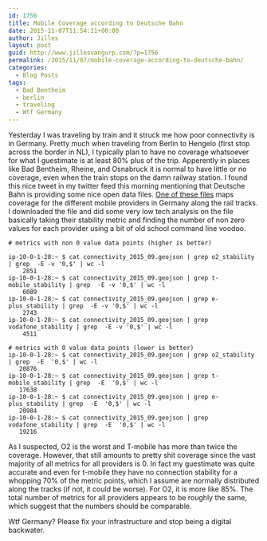 ```yaml
---
id: 1756
title: Mobile Coverage according to Deutsche Bahn
date: 2015-11-07T11:54:11+00:00
author: Jilles
layout: post
guid: http://www.jillesvangurp.com/?p=1756
permalink: /2015/11/07/mobile-coverage-according-to-deutsche-bahn/
categories:
  - Blog Posts
tags:
  - Bad Bentheim
  - berlin
  - traveling
  - Wtf Germany
---
```

Yesterday I was traveling by train and it struck me how poor connectivity is in Germany. Pretty much when traveling from Berlin to Hengelo (first stop across the border in NL), I typically plan to have no coverage whatsoever for what I guestimate is at least 80% plus of the trip. Apperently in places like Bad Bentheim, Rheine, and Osnabruck it is normal to have little or no coverage, even when the train stops on the damn railway station.
I found this nice tweet in my twitter feed this morning mentioning that Deutsche Bahn is providing some nice open data files. [One of these files](http://data.deutschebahn.com/datasets/netzradar/) maps coverage for the different mobile providers in Germany along the rail tracks. I downloaded the file and did some very low tech analysis on the file basically taking their stability metric and finding the number of non zero values for each provider using a bit of old school command line voodoo.

```
# metrics with non 0 value data points (higher is better)

ip-10-0-1-28:~ $ cat connectivity_2015_09.geojson | grep o2_stability | grep  -E -v '0,$' | wc -l
    2851
ip-10-0-1-28:~ $ cat connectivity_2015_09.geojson | grep t-mobile_stability | grep  -E -v '0,$' | wc -l
    6089
ip-10-0-1-28:~ $ cat connectivity_2015_09.geojson | grep e-plus_stability | grep  -E -v '0,$' | wc -l
    2743
ip-10-0-1-28:~ $ cat connectivity_2015_09.geojson | grep vodafone_stability | grep  -E -v '0,$' | wc -l
    4511

# metrics with 0 value data points (lower is better)
ip-10-0-1-28:~ $ cat connectivity_2015_09.geojson | grep o2_stability | grep  -E  '0,$' | wc -l
   20876
ip-10-0-1-28:~ $ cat connectivity_2015_09.geojson | grep t-mobile_stability | grep  -E  '0,$' | wc -l
   17638
ip-10-0-1-28:~ $ cat connectivity_2015_09.geojson | grep e-plus_stability | grep  -E  '0,$' | wc -l
   20984
ip-10-0-1-28:~ $ cat connectivity_2015_09.geojson | grep vodafone_stability | grep  -E  '0,$' | wc -l
   19216
```

As I suspected, O2 is the worst and T-mobile has more than twice the coverage. However, that still amounts to pretty shit coverage since the vast majority of all metrics for all providers is 0. In fact my guestimate was quite accurate and even for t-mobile they have no connection stability for a whopping 70% of the metric points, which I assume are normally distributed along the tracks (if not, it could be worse). For O2, it is more like 85%. The total number of metrics for all providers appears to be roughly the same, which suggest that the numbers should be comparable.

Wtf Germany? Please fix your infrastructure and stop being a digital backwater.